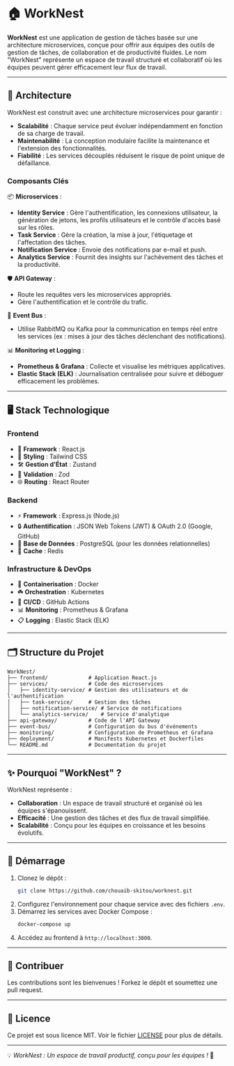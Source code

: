 # 🏠 WorkNest

**WorkNest** est une application de gestion de tâches basée sur une architecture microservices, conçue pour offrir aux équipes des outils de gestion de tâches, de collaboration et de productivité fluides. Le nom "WorkNest" représente un espace de travail structuré et collaboratif où les équipes peuvent gérer efficacement leur flux de travail.

---

## 🏢 Architecture

WorkNest est construit avec une architecture microservices pour garantir :
- **Scalabilité** : Chaque service peut évoluer indépendamment en fonction de sa charge de travail.
- **Maintenabilité** : La conception modulaire facilite la maintenance et l'extension des fonctionnalités.
- **Fiabilité** : Les services découplés réduisent le risque de point unique de défaillance.

### **Composants Clés**

📦 **Microservices** :
- **Identity Service** : Gère l'authentification, les connexions utilisateur, la génération de jetons, les profils utilisateurs et le contrôle d'accès basé sur les rôles.
- **Task Service** : Gère la création, la mise à jour, l'étiquetage et l'affectation des tâches.
- **Notification Service** : Envoie des notifications par e-mail et push.
- **Analytics Service** : Fournit des insights sur l'achèvement des tâches et la productivité.

🛡️ **API Gateway** :
- Route les requêtes vers les microservices appropriés.
- Gère l'authentification et le contrôle du trafic.

📩 **Event Bus** :
- Utilise RabbitMQ ou Kafka pour la communication en temps réel entre les services (ex : mises à jour des tâches déclenchant des notifications).

📊 **Monitoring et Logging** :
- **Prometheus & Grafana** : Collecte et visualise les métriques applicatives.
- **Elastic Stack (ELK)** : Journalisation centralisée pour suivre et déboguer efficacement les problèmes.

---

## 🖥️ Stack Technologique

### **Frontend**
- 🎨 **Framework** : React.js
- 🎨 **Styling** : Tailwind CSS
- 🛠️ **Gestion d'État** : Zustand
- 🌿 **Validation** : Zod
- 🌐 **Routing** : React Router

### **Backend**
- ⚡ **Framework** : Express.js (Node.js)
- 🔒 **Authentification** : JSON Web Tokens (JWT) & OAuth 2.0 (Google, GitHub)
- 💽 **Base de Données** : PostgreSQL (pour les données relationnelles)
- 🚀 **Cache** : Redis

### **Infrastructure & DevOps**
- 🐙 **Containerisation** : Docker
- ☘️ **Orchestration** : Kubernetes
- 🤖 **CI/CD** : GitHub Actions
- 📊 **Monitoring** : Prometheus & Grafana
- 📋 **Logging** : Elastic Stack (ELK)

---

## 🗂️ Structure du Projet

```
WorkNest/
├── frontend/             # Application React.js
├── services/             # Code des microservices
│   ├── identity-service/ # Gestion des utilisateurs et de l'authentification
│   ├── task-service/     # Gestion des tâches
│   ├── notification-service/ # Service de notifications
│   └── analytics-service/    # Service d'analytique
├── api-gateway/          # Code de l'API Gateway
├── event-bus/            # Configuration du bus d'événements
├── monitoring/           # Configuration de Prometheus et Grafana
├── deployment/           # Manifests Kubernetes et Dockerfiles
└── README.md             # Documentation du projet
```

---

## ✨ Pourquoi "WorkNest" ?

WorkNest représente :
- **Collaboration** : Un espace de travail structuré et organisé où les équipes s'épanouissent.
- **Efficacité** : Une gestion des tâches et des flux de travail simplifiée.
- **Scalabilité** : Conçu pour les équipes en croissance et les besoins évolutifs.

---

## 🚀 Démarrage
1. Clonez le dépôt :
   ```bash
   git clone https://github.com/chouaib-skitou/worknest.git
   ```
2. Configurez l'environnement pour chaque service avec des fichiers `.env`.
3. Démarrez les services avec Docker Compose :
   ```bash
   docker-compose up
   ```
4. Accédez au frontend à `http://localhost:3000`.

---

## 🤝 Contribuer
Les contributions sont les bienvenues ! Forkez le dépôt et soumettez une pull request.

---

## 🐝 Licence
Ce projet est sous licence MIT. Voir le fichier [LICENSE](LICENSE) pour plus de détails.

---

💡 *WorkNest : Un espace de travail productif, conçu pour les équipes !* 🚀

